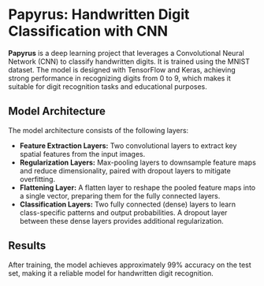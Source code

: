 # Papyrus: Handwritten Digit Classification with CNN
**Papyrus** is a deep learning project that leverages a Convolutional Neural Network (CNN) to classify handwritten digits. It is trained using the MNIST dataset.
The model is designed with TensorFlow and Keras, achieving strong performance in recognizing digits from 0 to 9, which makes it suitable for digit recognition tasks and educational purposes.

## Model Architecture
The model architecture consists of the following layers:
- **Feature Extraction Layers:** Two convolutional layers to extract key spatial features from the input images.
- **Regularization Layers:** Max-pooling layers to downsample feature maps and reduce dimensionality, paired with dropout layers to mitigate overfitting.
- **Flattening Layer:** A flatten layer to reshape the pooled feature maps into a single vector, preparing them for the fully connected layers.
- **Classification Layers:** Two fully connected (dense) layers to learn class-specific patterns and output probabilities. A dropout layer between these dense layers provides additional regularization.

## Results
After training, the model achieves approximately 99% accuracy on the test set, making it a reliable model for handwritten digit recognition.
